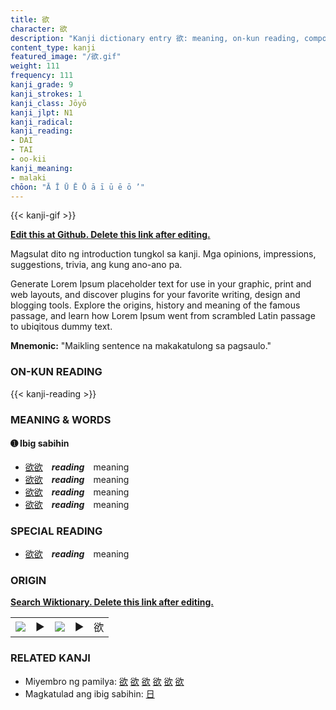 ```yaml
---
title: 欲
character: 欲
description: "Kanji dictionary entry 欲: meaning, on-kun reading, compounds, origin, related kanji"
content_type: kanji
featured_image: "/欲.gif"
weight: 111
frequency: 111
kanji_grade: 9
kanji_strokes: 1
kanji_class: Jōyō
kanji_jlpt: N1
kanji_radical: 
kanji_reading: 
- DAI
- TAI
- oo-kii
kanji_meaning:
- malaki
chōon: "Ā Ī Ū Ē Ō ā ī ū ē ō ’"
---
```

[//]: # (Don't edit the line below. Kanji animated GIF code is automatically generated.)
{{< kanji-gif >}}

[//]: # (Edit below this line.)

**[Edit this at Github. Delete this link after editing.](https://github.com/tim0g/tim/tree/main/content/kanji/欲/index.md)**

Magsulat dito ng introduction tungkol sa kanji. Mga opinions, impressions, suggestions, trivia, ang kung ano-ano pa.

Generate Lorem Ipsum placeholder text for use in your graphic, print and web layouts, and discover plugins for your favorite writing, design and blogging tools. Explore the origins, history and meaning of the famous passage, and learn how Lorem Ipsum went from scrambled Latin passage to ubiqitous dummy text.
 
**Mnemonic:** "Maikling sentence na makakatulong sa pagsaulo."

### ON-KUN READING

[//]: # (Don't edit the line below. ON-KUN READING code is automatically generated.)
{{< kanji-reading >}}

### MEANING & WORDS

#### ➊ **Ibig sabihin**
  - [欲](../欲)[欲](../欲)　***reading***　meaning
  - [欲](../欲)[欲](../欲)　***reading***　meaning
  - [欲](../欲)[欲](../欲)　***reading***　meaning
  - [欲](../欲)[欲](../欲)　***reading***　meaning

### SPECIAL READING
  - [欲](../欲)[欲](../欲)　***reading***　meaning

### ORIGIN

**[Search Wiktionary. Delete this link after editing.](https://wiktionary.org/wiki/欲)**
<table class="kanji-table"><tr><td>
<img src="60px-欲-bronze.svg.png">
</td><td>▶</td><td>
<img src="60px-欲-oracle.svg.png">
</td><td>▶</td>
<td class="kanji-origin">欲</td>
</tr></table>

### RELATED KANJI
- Miyembro ng pamilya: [欲](../欲) [欲](../欲) [欲](../欲) [欲](../欲) [欲](../欲) [欲](../欲)
- Magkatulad ang ibig sabihin: [日](../日)
